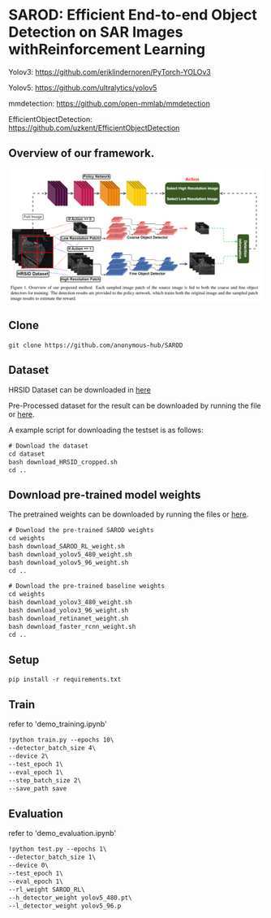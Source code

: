 # SAROD: Efficient End-to-end Object Detection on SAR Images withReinforcement Learning

Yolov3: https://github.com/eriklindernoren/PyTorch-YOLOv3

Yolov5: https://github.com/ultralytics/yolov5

mmdetection: https://github.com/open-mmlab/mmdetection

EfficientObjectDetection: https://github.com/uzkent/EfficientObjectDetection


## Overview of our framework.
<img src='./image/overview.png' width=1000>


## Clone
```
git clone https://github.com/anonymous-hub/SAROD
```

## Dataset
HRSID Dataset can be downloaded in [here](https://github.com/chaozhong2010/HRSID)

Pre-Processed dataset for the result can be downloaded by running the file or [here](https://drive.google.com/file/d/179XJTHn93KVHzOyPy4grE808Oaxf4jDe/view?usp=sharing).

A example script for downloading the testset is as follows:
```
# Download the dataset
cd dataset
bash download_HRSID_cropped.sh
cd ..
```

## Download pre-trained model weights
The pretrained weights can be downloaded by running the files or [here](https://drive.google.com/file/d/19AiETn2MAdzrKsYvmJiYurzU5k2VmX8R/view?usp=sharing).

```
# Download the pre-trained SAROD weights
cd weights
bash download_SAROD_RL_weight.sh
bash download_yolov5_480_weight.sh
bash download_yolov5_96_weight.sh
cd ..
```

```
# Download the pre-trained baseline weights
cd weights
bash download_yolov3_480_weight.sh
bash download_yolov3_96_weight.sh
bash download_retinanet_weight.sh
bash download_faster_rcnn_weight.sh
cd ..
```


## Setup
```
pip install -r requirements.txt
```

## Train
refer to 'demo_training.ipynb'
```
!python train.py --epochs 10\
--detector_batch_size 4\
--device 2\
--test_epoch 1\
--eval_epoch 1\
--step_batch_size 2\
--save_path save
```

## Evaluation
refer to 'demo_evaluation.ipynb'
```
!python test.py --epochs 1\
--detector_batch_size 1\
--device 0\
--test_epoch 1\
--eval_epoch 1\
--rl_weight SAROD_RL\
--h_detector_weight yolov5_480.pt\
--l_detector_weight yolov5_96.p
```


